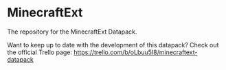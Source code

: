 # MinecraftExt
The repository for the MinecraftExt Datapack.



Want to keep up to date with the development of this datapack?
Check out the official Trello page:
https://trello.com/b/oLbuu5I8/minecraftext-datapack

